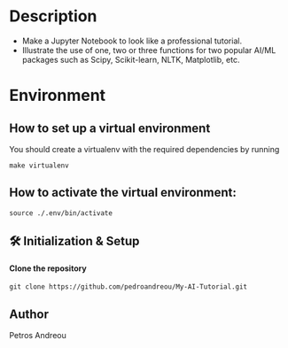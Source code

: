 # Description
- Make a Jupyter Notebook to look like a professional tutorial. 
- Illustrate the use of one, two or three functions for two popular AI/ML packages such as Scipy, Scikit-learn, NLTK, Matplotlib, etc.


# Environment
## How to set up a virtual environment
You should create a virtualenv with the required dependencies by running
```
make virtualenv
```

## How to activate the virtual environment:
```
source ./.env/bin/activate
```


## 🛠 Initialization & Setup
#### Clone the repository
    git clone https://github.com/pedroandreou/My-AI-Tutorial.git


## Author
Petros Andreou
